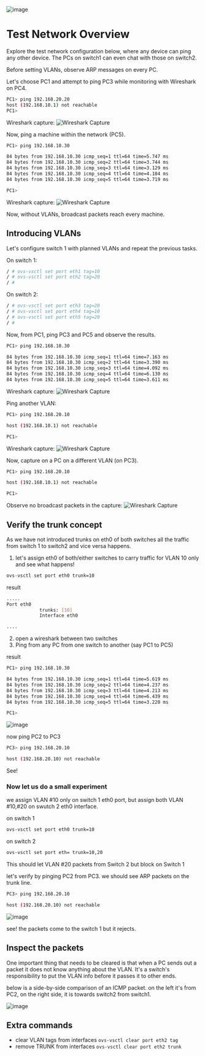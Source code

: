 ![image](https://github.com/deep5050/knowledge-dump/assets/27947066/5084148d-93bb-4e12-bee7-2ac7dc352754)


# Test Network Overview

Explore the test network configuration below, where any device can ping any other device. The PCs on switch1 can even chat with those on switch2.

Before setting VLANs, observe ARP messages on every PC.

Let's choose PC1 and attempt to ping PC3 while monitoring with Wireshark on PC4.

```bash
PC1> ping 192.168.20.20
host (192.168.10.1) not reachable
PC1>
```

Wireshark capture:
![Wireshark Capture](https://github.com/deep5050/knowledge-dump/assets/27947066/1ee7a86c-0875-42ed-ba19-0d21e4bc856d)

Now, ping a machine within the network (PC5).

```bash
PC1> ping 192.168.10.30

84 bytes from 192.168.10.30 icmp_seq=1 ttl=64 time=5.747 ms
84 bytes from 192.168.10.30 icmp_seq=2 ttl=64 time=3.744 ms
84 bytes from 192.168.10.30 icmp_seq=3 ttl=64 time=3.129 ms
84 bytes from 192.168.10.30 icmp_seq=4 ttl=64 time=4.184 ms
84 bytes from 192.168.10.30 icmp_seq=5 ttl=64 time=3.719 ms

PC1>
```

Wireshark capture:
![Wireshark Capture](https://github.com/deep5050/knowledge-dump/assets/27947066/ed713726-1e47-4d47-87f4-c5833ff4a452)

Now, without VLANs, broadcast packets reach every machine.

## Introducing VLANs

Let's configure switch 1 with planned VLANs and repeat the previous tasks.

On switch 1:

```bash
/ # ovs-vsctl set port eth1 tag=10
/ # ovs-vsctl set port eth2 tag=20
/ #
```

On switch 2:

```bash
/ # ovs-vsctl set port eth3 tag=20
/ # ovs-vsctl set port eth4 tag=10
/ # ovs-vsctl set port eth5 tag=20
/ #
```

Now, from PC1, ping PC3 and PC5 and observe the results.

```bash
PC1> ping 192.168.10.30

84 bytes from 192.168.10.30 icmp_seq=1 ttl=64 time=7.163 ms
84 bytes from 192.168.10.30 icmp_seq=2 ttl=64 time=3.390 ms
84 bytes from 192.168.10.30 icmp_seq=3 ttl=64 time=4.092 ms
84 bytes from 192.168.10.30 icmp_seq=4 ttl=64 time=6.130 ms
84 bytes from 192.168.10.30 icmp_seq=5 ttl=64 time=3.611 ms
```

Wireshark capture:
![Wireshark Capture](https://github.com/deep5050/knowledge-dump/assets/27947066/b6daaa34-3fad-4d9e-bcd7-ca49420f4cf7)

Ping another VLAN:

```bash
PC1> ping 192.168.20.10

host (192.168.10.1) not reachable

PC1>
```

Wireshark capture:
![Wireshark Capture](https://github.com/deep5050/knowledge-dump/assets/27947066/7647f49d-f7c1-4966-9c0a-a4fb26e0320f)

Now, capture on a PC on a different VLAN (on PC3).

```bash
PC1> ping 192.168.20.10

host (192.168.10.1) not reachable

PC1>
```

Observe no broadcast packets in the capture:
![Wireshark Capture](https://github.com/deep5050/knowledge-dump/assets/27947066/546e9139-ab1e-4db7-8922-7600fd2de84e)




## Verify the trunk concept

As we have not introduced trunks on eth0 of both switches all the traffic from switch 1 to switch2 and vice versa happens.
1. let's assign eth0 of both/either switches to carry traffic for VLAN 10 only and see what happens!

```bash
ovs-vsctl set port eth0 trunk=10
```
result 

```bash
.....
Port eth0
            trunks: [10]
            Interface eth0

....
```
2. open a wireshark between two switches
3. Ping from any PC from one switch to another (say PC1 to PC5)

result 

```bash
PC1> ping 192.168.10.30

84 bytes from 192.168.10.30 icmp_seq=1 ttl=64 time=5.619 ms
84 bytes from 192.168.10.30 icmp_seq=2 ttl=64 time=4.237 ms
84 bytes from 192.168.10.30 icmp_seq=3 ttl=64 time=4.213 ms
84 bytes from 192.168.10.30 icmp_seq=4 ttl=64 time=6.439 ms
84 bytes from 192.168.10.30 icmp_seq=5 ttl=64 time=3.220 ms

PC1>
```

![image](https://github.com/deep5050/knowledge-dump/assets/27947066/02ef4eba-e5e9-4010-b958-fd6912b7a1c9)

now ping PC2 to PC3

```bash
PC3> ping 192.168.20.10

host (192.168.20.10) not reachable

```


See!

### Now let us do a small experiment

we assign VLAN #10 only on switch 1 eth0 port, but assign both VLAN #10,#20 on swutch 2 eth0 interface.

on switch 1

```bash
ovs-vsctl set port eth0 trunk=10
```

on switch 2

```bash
ovs-vsctl set port eth= trunk=10,20
```

This should let VLAN #20 packets from Switch 2 but block on Switch 1

let's verify by pinging PC2 from PC3. we should see ARP packets on the trunk line.

```bash
PC3> ping 192.168.20.10

host (192.168.20.10) not reachable
```

![image](https://github.com/deep5050/knowledge-dump/assets/27947066/5f11bb89-6bee-4928-bbe2-daf196865009)

see! the packets come to the switch 1 but it rejects.


## Inspect the packets

One important thing that needs to be cleared is that when a PC sends out a packet it does not know anything about the VLAN. It's a switch's responsibility to put the VLAN info before it passes it to other ends.

below is a side-by-side comparison of an ICMP packet. on the left it's from PC2, on the right side, it is towards switch2 from switch1.

![image](https://github.com/deep5050/knowledge-dump/assets/27947066/ce5a9139-8864-46af-88b8-a68955c8c28d)








## Extra commands
 
 - clear VLAN tags from interfaces  `ovs-vsctl clear port eth2 tag`
 - remove TRUNK from interfaces `ovs-vsctl clear port eth2 trunk`
